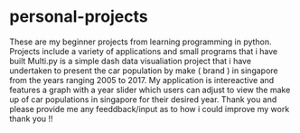 # personal-projects
These are my beginner projects from learning programming in python. Projects include a variety of applications and small programs that i have built 
Multi.py is a simple dash data visualiation project that i have undertaken to present the car population by make ( brand ) in singapore from the years ranging 2005 to 2017. 
My application is intereactive and features a graph with a year slider which users can adjust to view the make up of car populations in singapore for their desired year.
Thank you and please provide me any feeddback/input as to how i could improve my work thank you !! 
